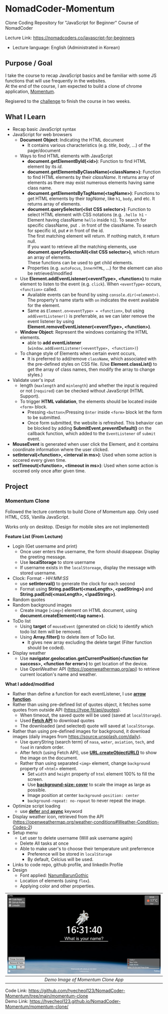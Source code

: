 # NomadCoder-Momentum

Clone Coding Repository for "JavaScript for Beginner" Course of NomadCoder

Lecture Link: https://nomadcoders.co/javascript-for-beginners

- Lecture language: English (Administrated in Korean)

## Purpose / Goal

I take the course to recap JavaScript basics and be familiar with some JS functions that will use frequently in the websites.  
At the end of the course, I am expected to build a clone of chrome application, [Momentum](https://chrome.google.com/webstore/detail/momentum/laookkfknpbbblfpciffpaejjkokdgca).

Regisered to the [challenge](https://nomadcoders.co/faq/challenge/vanillajs) to finish the course in two weeks.

## What I Learn

- Recap basic JavaScript syntax
- JavaScript for web browsers
  - **Document Object**: Indicating the HTML document
    - It contains various characteristics (e.g. _title_, _body_, ...) of the page/document
  - Ways to find HTML elements with JavaScript
    - **document.getElementById(\<id>)**: Function to find HTML element by its _id_.
    - **document.getElementsByClassName(\<className>)**: Function to find HTML elements by their _className_.
      It returns array of elements as there may exist numerous elements having same class name.
    - **document.getElementsByTagName(\<tagName>)**: Functions to get HTML elements by their _tagName_, like `h1`, `body`, and etc.
      It returns array of elements.
    - **document.querySelector(\<list CSS selector>)**: Function to select HTML element with CSS notations (e.g. `.hello h1` - Element having className `hello` inside `h1`).
      To search for specific className, put `.` in front of the className.
      To search for specific id, put `#` in front of the id.  
      The first matching element will return.
      If nothing match, it return null.  
      If you want to retrieve all the matching elements, use **document.querySelectorAll(\<list CSS selector>)**, which return an array of elements.  
      These functions can be used to get child elements.
    - Properties (e.g. `autoFocus`, `InnerHTML`, ...) for the element can also be retrieved/modified
  - Use **Element.addEventListener(\<eventType>, \<function>)** to make element to listen to the event (e.g. `click`).
    When `<eventType>` occurs, `<function>` called.
    - Available events can be found by using `console.dir(<element>)`.
      The property's name starts with `on` indicates the event available for the element.
    - Same as `Element.on<eventType> = <function>`, but using `addEventListener()` is preferrable, as we can later remove the event listener by using **Element.removeEventListener(\<eventType>, \<function>)**.
  - **Window Object**: Represent the windows containing the HTML elements.
    - able to **add eventListener** (`window.addEventListener(<eventType>, <function>)`)
  - To change style of Elements when certain event occurs,
    - It is preferred to add/remove `className`, which associated with the pre-defined styles on CSS file.
      (Use **Element.classList()** to get the array of class names, then modify the array to change styles.)
- Validate user's input
  - length (`maxlength` and `minlength`) and whether the input is required or not (`required`) can be checked without JavaScript (HTML Support).
  - To trigger **HTML validation**, the elements should be located inside `<form>` block.
    - Pressing `<button>`/Pressing `Enter` inside `<form>` block let the form to be submitted.
    - Once form submitted, the website is refreshed.
      This behavior can be blocked by adding **SubmitEvent.preventDefault()** on the callback function, which added to the `EventListener` of `submit` event.
- **MouseEvent** is generated when user click the Element, and it contains coordinate information where the user clicked.
- **setInterval(\<function>, \<interval in ms>)**: Used when some action is occered every given time.
- **setTimeout(\<function>, \<timeout in ms>)**: Used when some action is occered only once after given time.

## Project

### Momentum Clone

Followed the lecture contents to build Clone of Momentum app.
Only used HTML, CSS, Vanilla JavaScript.

Works only on desktop. (Design for mobile sites are not implemented)

**Feature List (From Lecture)**

- Login (Get username and print)
  - Once user enters the username, the form should disappear.
    Display the greeting message.
  - Use **localStorage** to store username
  - If username exists in the `localStoreage`, display the message with stored username.
- Clock: Format - _HH:MM:SS_
  - use **setInterval()** to generate the clock for each second
  - Format using **String.padStart(\<maxLength>, \<padString>)** and **String.padEnd(\<maxLength>, <\padString>)**.
- Random quotes
- Random background images
  - Create image (`<img>`) element on HTML document, using **document.createElement(\<tag name>)**.
- ToDo list
  - Using **target** of `mouseEvent` (generated on click) to identify which todo list item will be removed.
  - Using **Array.filter()** to delete item of ToDo list.
    - It gives new array excluding the delete target (Filter function should be coded).
- Display weather
  - Use **navigator.geolocation.getCurrentPosition(\<function for success>, \<function for error>)** to get location of the device.
  - Use OpenWeather API (https://openweathermap.org/api) to retrieve current location's name and weather.

**What I added/modified**

- Rather than define a function for each eventListener, I use [**arrow function**](https://developer.mozilla.org/en-US/docs/Web/JavaScript/Reference/Functions/Arrow_functions).
- Rather than using pre-defined list of quotes object, it fetches some quotes from outside API (https://type.fit/api/quotes).
  - When timeout, the saved quote will be used (saved at `localStorage`).
  - Used [**Fetch API**](https://developer.mozilla.org/en-US/docs/Web/API/Fetch_API) to download quotes
  - The downloaded (and selected) quote will saved at `localStorage`.
- Rather than using pre-defined images for background, it download images (daily images from https://source.unsplash.com/daily).
  - Use queryString (search term) of `nasa`, `water`, `aviation`, `tech`, and `food` in random order.
  - After fetch (using Fetch API), use [**URL.createObjectURL()**](https://developer.mozilla.org/en-US/docs/Web/API/URL/createObjectURL) to show the image on the document.
  - Rather than using separated `<img>` element, change `background` property of `<html>` element.
    - Set `width` and `height` property of `html` element 100% to fill the screen.
    - Use [**background-size: cover**](https://developer.mozilla.org/en-US/docs/Web/CSS/background-size) to scale the image as large as possible.
    - Image position at center `background-position: center`
    - `background-repeat: no-repeat` to never repeat the image.
- Optimize script loading
  - use [**defer** and **async**](https://developer.mozilla.org/en-US/docs/Web/HTML/Element/script) keyword
- Display weather icon, retrieved from the API (https://openweathermap.org/weather-conditions#Weather-Condition-Codes-2)
- Setup menu
  - Let user to delete username (Will ask username again)
  - Delete All tasks at once
  - Able to make user's to choose their temperature unit preferrence
    - Preference will be stored in `localStorage`
    - By default, Celcius will be used.
- Links to code repo, github profile, and linkedIn Profile
- Design
  - Font applied: [NanumBarunGothic](https://github.com/moonspam/NanumBarunGothic)
  - Location of elements (using `flex`).
  - Applying color and other properties.

| ![](https://raw.githubusercontent.com/hyecheol123/NomadCoder-Momentum/main/img/demo.png) |
| :--------------------------------------------------------------------------------------: |
|                            _Demo Image of Momentum Clone App_                            |

Code Link: https://github.com/hyecheol123/NomadCoder-Momentum/tree/main/momentum-clone  
Demo Link: https://hyecheol123.github.io/NomadCoder-Momentum/momentum-clone/
